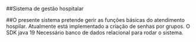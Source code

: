 ##Sistema de gestão hospitalar 

##O presente sistema pretende gerir as funções básicas do atendimento hospilar. Atualmente está implementado a criação de senhas por grupos.
O SDK java 19
Necessário banco de dados relacional para rodar o sistema. 
